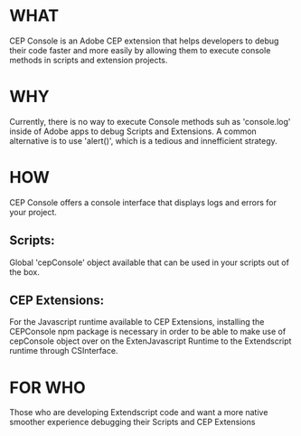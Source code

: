 # WHAT
CEP Console is an Adobe CEP extension that helps developers to debug their code faster and more easily by allowing them to execute console methods in scripts and extension projects.

# WHY
Currently, there is no way to execute Console methods suh as 'console.log' inside of Adobe apps to debug Scripts and Extensions. A common alternative is to use 'alert()', which is a tedious and innefficient strategy.

# HOW
CEP Console offers a console interface that displays logs and errors for your project.

## Scripts:
Global 'cepConsole' object available that can be used in your scripts out of the box.
   
## CEP Extensions:
For the Javascript runtime available to CEP Extensions, installing the CEPConsole npm package is necessary in order to be able to make use of cepConsole object over on the ExtenJavascript Runtime to the Extendscript runtime through CSInterface.

# FOR WHO
Those who are developing Extendscript code and want a more native smoother experience debugging their Scripts and CEP Extensions